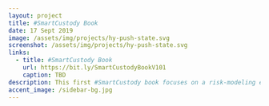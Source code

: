 ```yaml
---
layout: project
title: #SmartCustody Book
date: 17 Sept 2019
image: /assets/img/projects/hy-push-state.svg
screenshot: /assets/img/projects/hy-push-state.svg
links:
  - title: #SmartCustody Book
    url: https://bit.ly/SmartCustodyBookV101
    caption: TBD
description: This first #SmartCustody book focuses on a risk-modeling exercise, which teaches digital-asset holders to itemize their assets, assess vulnerabilities, and resolve those problems. It does so using the foundation of a robust 14-step cold storage self-custody scenario and a set of 27 personified adversaries who may be trying to steal your digital goods. Though this first book is focused on a self-custodian scenario, it also discusses fiduciary duties and demonstrates how the risk-modeling exercise may be used for the more complex scenario of a family fund. Future #SmartCustody releases will expand on dual-control, multisignatures, and other #SmartCustody technologies required for custodianship models of that sort.
accent_image: /sidebar-bg.jpg
---
```

